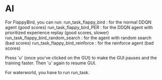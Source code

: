 # AI

For FlappyBird, you can run:
run_task_flappy_bird : for the normal DDQN agent (good scores)
run_task_flappy_bird_PER : for the DDQN agent with prioritized experience replay (good scores, slower)
run_task_flappy_bird_random_search : for the agent with random search (bad scores)
run_task_flappy_bird_reinforce : for the reinforce agent (bad scores)

Press 'u' (once you've clicked on the GUI) to make the GUI pauses and the training faster. Then 'u' again to resume GUI.

For waterworld, you have to run run_task.

